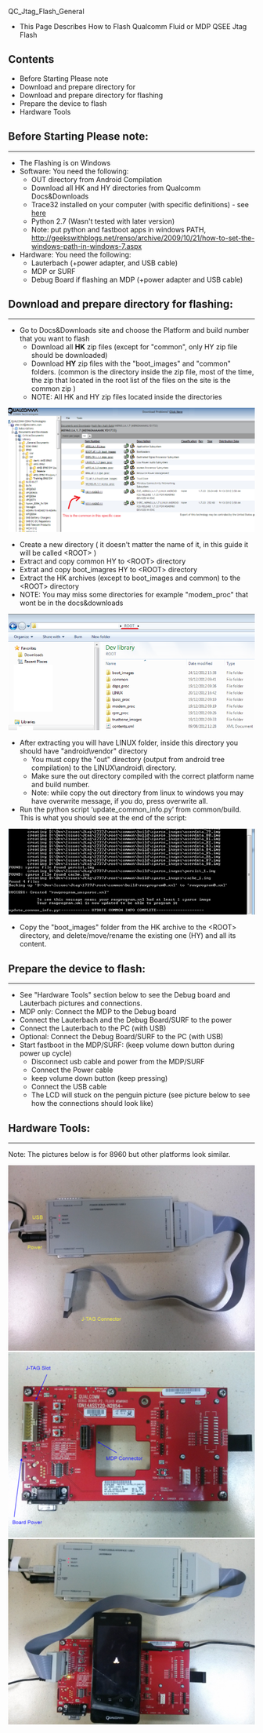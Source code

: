   QC_Jtag_Flash_General

- This Page Describes How to Flash Qualcomm Fluid or MDP 
  QSEE Jtag Flash 

##  Contents
 - Before Starting Please note
 - Download and prepare directory for
 - Download and prepare directory for flashing 
 - Prepare the device to flash
 - Hardware Tools

## Before Starting Please note:
----------------------------

-   The Flashing is on Windows 
-   Software: You need the following: 
    -   OUT directory from Android Compilation 
    -   Download all HK and HY directories from Qualcomm Docs&Downloads
    -   Trace32 installed on your computer (with specific definitions) -
        see [here](http://172.16.7.200/CP/PS/TOOLS/TRACE32)
    -   Python 2.7 (Wasn't tested with later version) 
    -   Note: put python and fastboot apps in windows PATH,
        http://geekswithblogs.net/renso/archive/2009/10/21/how-to-set-the-windows-path-in-windows-7.aspx
-   Hardware: You need the following: 
    -   Lauterbach (+power adapter, and USB cable) 
    -   MDP or SURF 
    -   Debug Board if flashing an MDP (+power adapter and USB cable)

## Download and prepare directory for flashing: 
--------------------------------------------

-   Go to Docs&Downloads site and choose the Platform and build number
    that you want to flash 
    -   Download all **HK** zip files (except for "common", only HY zip
        file should be downloaded) 
    -   Download **HY** zip files with the "boot\_images" and
        "common" folders. (common is the directory inside the zip file,
        most of the time, the zip that located in the root list of the
        files on the site is the common zip )
    -   NOTE: All HK and HY zip files located inside the directories

![GitHub Logo](/images/Docs&Downlaods.png)


-   Create a new directory ( it doesn't matter the name of it, in this
    guide it will be called &lt;ROOT&gt; ) 
-   Extract and copy common HY to &lt;ROOT&gt; directory 
-   Extrat and copy boot\_imagres HY to &lt;ROOT&gt; directory 
-   Extract the HK archives (except to boot\_images and common) to the
    &lt;ROOT&gt; directory 
-   NOTE: You may miss some directories for example "modem\_proc" that
    wont be in the docs&downloads  

![GitHub Logo](/images/FilesList.png)

-   After extracting you will have LINUX folder, inside this directory
    you should have "android\\vendor" directory 
    -   You must copy the "out" directory (output from android
        tree compilation) to the LINUX\\android\\ directory.
    -   Make sure the out directory compiled with the correct platform
        name and build number. 
    -   Note: while copy the out directory from linux to windows you may
        have overwrite message, if you do, press overwrite all. 
-   Run the python script ‘update\_common\_info.py’ from common/build.
    This is what you should see at the end of the script: 

![GitHub Logo](/images/python.png)

-   Copy the "boot\_images" folder from the HK archive to the
    &lt;ROOT&gt; directory, and delete/move/rename the existing one (HY)
    and all its content. 

## Prepare the device to flash:
----------------------------

-   See "Hardware Tools" section below to see the Debug board and
    Lauterbach pictures and connections. 
-   MDP only: Connect the MDP to the Debug board 
-   Connect the Lauterbach and the Debug Board/SURF to the power
-   Connect the Lauterbach to the PC (with USB)
-   Optional: Connect the Debug Board/SURF to the PC (with USB)
-   Start fastboot in the MDP/SURF: (keep volume down button during
    power up cycle) 
    -   Disconnect usb cable and power from the MDP/SURF 
    -   Connect the Power cable 
    -   keep volume down button (keep pressing)
    -   Connect the USB cable 
    -   The LCD will stuck on the penguin picture (see picture below to
        see how the connections should look like) 

## Hardware Tools:
---------------

Note: The pictures below is for 8960 but other platforms look similar.

![Github logo](/images/Lauterbach.png)
![Github logo](/images/DebugBoard.png )
![Final.png](/images/Final.png)
